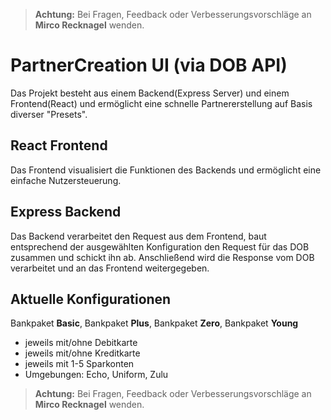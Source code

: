 > **Achtung:** Bei Fragen, Feedback oder Verbesserungsvorschläge an **Mirco Recknagel** wenden.

# PartnerCreation UI (via DOB API)

Das Projekt besteht aus einem Backend(Express Server) und einem Frontend(React) und ermöglicht eine schnelle Partnererstellung auf Basis diverser "Presets".


## React Frontend

Das Frontend visualisiert die Funktionen des Backends und ermöglicht eine einfache Nutzersteuerung.

## Express Backend

Das Backend verarbeitet den Request aus dem Frontend, baut entsprechend der ausgewählten Konfiguration den Request für das DOB zusammen und schickt ihn ab. Anschließend wird die Response vom DOB verarbeitet und an das Frontend weitergegeben.

## Aktuelle Konfigurationen

Bankpaket **Basic**, Bankpaket **Plus**, Bankpaket **Zero**, Bankpaket **Young**

- jeweils mit/ohne Debitkarte
- jeweils mit/ohne Kreditkarte
- jeweils mit 1-5 Sparkonten
- Umgebungen: Echo, Uniform, Zulu

> **Achtung:** Bei Fragen, Feedback oder Verbesserungsvorschläge an **Mirco Recknagel** wenden.